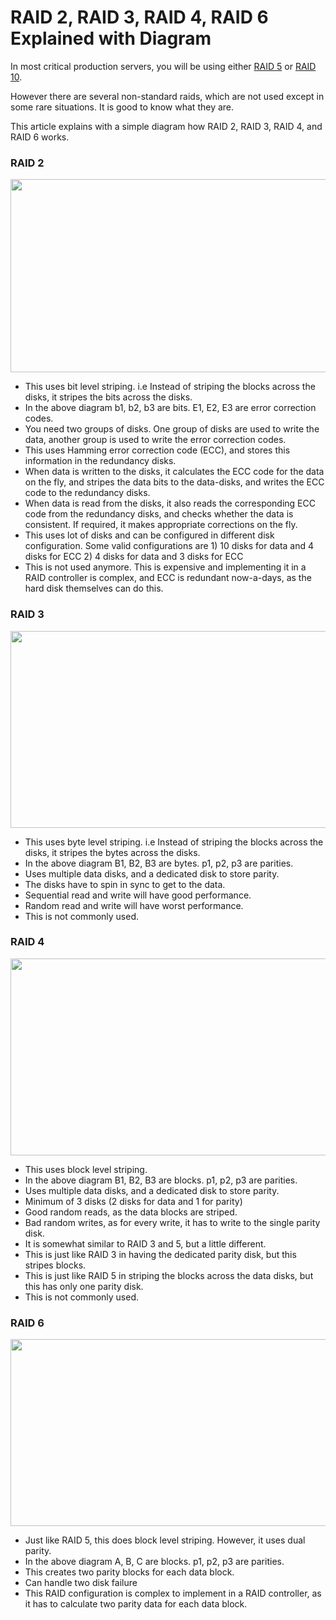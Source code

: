 <h1 class="headline" itemprop="headline">RAID 2, RAID 3, RAID 4, RAID 6 Explained with Diagram</h1>

<p>In most critical production servers, you will be using either <a href="https://www.thegeekstuff.com/2010/08/raid-levels-tutorial/">RAID 5</a> or <a href="https://www.thegeekstuff.com/2011/10/raid10-vs-raid01/">RAID 10</a>.</p>
<p>However there are several non-standard raids, which are not used except in some rare situations. It is good to know what they are.</p>
<p>This article explains with a simple diagram how RAID 2, RAID 3, RAID 4, and RAID 6 works.<br>
<span id="more-8990"></span></p>
<h3>RAID 2</h3>
<img class="aligncenter size-full wp-image-8992" title="RAID 2" src="https://static.thegeekstuff.com/wp-content/uploads/2011/12/raid2.png" alt="" srcset="https://static.thegeekstuff.com/wp-content/uploads/2011/12/raid2.png 590w, https://static.thegeekstuff.com/wp-content/uploads/2011/12/raid2-300x157.png 300w" sizes="(max-width: 590px) 100vw, 590px" width="590" height="309">
<ul>
<li>This uses bit level striping. i.e Instead of striping the blocks across the disks, it stripes the bits across the disks.</li>
<li>In the above diagram b1, b2, b3 are bits. E1, E2, E3 are error correction codes.</li>
<li>You need two groups of disks. One group of disks are used to write the data, another group is used to write the error correction codes.</li>
<li>This uses Hamming error correction code (ECC), and stores this information in the redundancy disks.</li>
<li>When data is written to the disks, it calculates the ECC code for the data on the fly, and stripes the data bits to the data-disks, and writes the ECC code to the redundancy disks.</li>
<li>When data is read from the disks, it also reads the corresponding ECC code from the redundancy disks, and checks whether the data is consistent. If required, it makes appropriate corrections on the fly.</li>
<li><span>This uses lot of disks and can be configured in different disk configuration. Some valid configurations are 1) 10 disks for data and 4 disks for ECC 2) 4 disks for data and 3 disks for ECC</span></li>
<li>This is not used anymore. This is expensive and implementing it in a RAID controller is complex, and ECC is redundant now-a-days, as the hard disk themselves can do this.</li>
</ul>
<h3>RAID 3</h3>
<img loading="lazy" class="aligncenter size-full wp-image-8993" title="RAID 3" src="https://static.thegeekstuff.com/wp-content/uploads/2011/12/raid3.png" alt="" srcset="https://static.thegeekstuff.com/wp-content/uploads/2011/12/raid3.png 590w, https://static.thegeekstuff.com/wp-content/uploads/2011/12/raid3-300x160.png 300w" sizes="(max-width: 590px) 100vw, 590px" width="590" height="315">
<ul>
<li>This uses byte level striping. i.e Instead of striping the blocks across the disks, it stripes the bytes across the disks.</li>
<li>In the above diagram B1, B2, B3 are bytes. p1, p2, p3 are parities.</li>
<li>Uses multiple data disks, and a dedicated disk to store parity.</li>
<li>The disks have to spin in sync to get to the data.</li>
<li>Sequential read and write will have good performance.</li>
<li><span>Random read and write will have worst performance.</span></li>
<li>This is not commonly used.</li>
</ul>
<h3>RAID 4</h3>
<img loading="lazy" class="aligncenter size-full wp-image-8994" title="raid4" src="https://static.thegeekstuff.com/wp-content/uploads/2011/12/raid4.png" alt="" srcset="https://static.thegeekstuff.com/wp-content/uploads/2011/12/raid4.png 590w, https://static.thegeekstuff.com/wp-content/uploads/2011/12/raid4-300x160.png 300w" sizes="(max-width: 590px) 100vw, 590px" width="590" height="315">
<ul>
<li>This uses block level striping.</li>
<li>In the above diagram B1, B2, B3 are blocks. p1, p2, p3 are parities.</li>
<li>Uses multiple data disks, and a dedicated disk to store parity.</li>
<li>Minimum of 3 disks (2 disks for data and 1 for parity)</li>
<li>Good random reads, as the data blocks are striped.</li>
<li>Bad random writes, as for every write, it has to write to the single parity disk.</li>
<li>It is somewhat similar to RAID 3 and 5, but a little different.</li>
<li>This is just like RAID 3 in having the dedicated parity disk, but this stripes blocks.</li>
<li>This is just like RAID 5 in striping the blocks across the data disks, but this has only one parity disk.</li>
<li>This is not commonly used.</li>
</ul>
<h3>RAID 6</h3>
<img loading="lazy" class="aligncenter size-full wp-image-8995" title="raid 6" src="https://static.thegeekstuff.com/wp-content/uploads/2011/12/raid6.png" alt="" srcset="https://static.thegeekstuff.com/wp-content/uploads/2011/12/raid6.png 590w, https://static.thegeekstuff.com/wp-content/uploads/2011/12/raid6-300x152.png 300w" sizes="(max-width: 590px) 100vw, 590px" width="590" height="299">
<ul>
<li>Just like RAID 5, this does block level striping. However, it uses dual parity.</li>
<li>In the above diagram A, B, C are blocks. p1, p2, p3 are parities.</li>
<li>This creates two parity blocks for each data block.</li>
<li>Can handle two disk failure</li>
<li>This RAID configuration is complex to implement in a RAID controller, as it has to calculate two parity data for each data block.</li>
